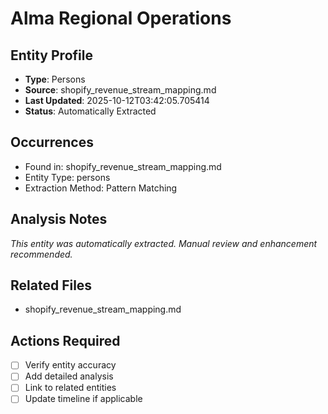 # Alma Regional Operations

## Entity Profile
- **Type**: Persons
- **Source**: shopify_revenue_stream_mapping.md
- **Last Updated**: 2025-10-12T03:42:05.705414
- **Status**: Automatically Extracted

## Occurrences
- Found in: shopify_revenue_stream_mapping.md
- Entity Type: persons
- Extraction Method: Pattern Matching

## Analysis Notes
*This entity was automatically extracted. Manual review and enhancement recommended.*

## Related Files
- shopify_revenue_stream_mapping.md

## Actions Required
- [ ] Verify entity accuracy
- [ ] Add detailed analysis
- [ ] Link to related entities
- [ ] Update timeline if applicable
